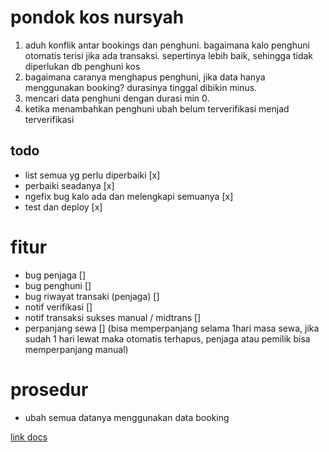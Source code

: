 # pondok kos nursyah

1. aduh konflik antar bookings dan penghuni. bagaimana kalo penghuni otomatis terisi jika ada transaksi.
sepertinya lebih baik, sehingga tidak diperlukan db penghuni kos
2. bagaimana caranya menghapus penghuni, jika data hanya menggunakan booking?
durasinya tinggal dibikin minus.
3. mencari data penghuni dengan durasi min 0.
4. ketika menambahkan penghuni ubah belum terverifikasi menjad terverifikasi





## todo

- list semua yg perlu diperbaiki [x]
- perbaiki seadanya [x]
- ngefix bug kalo ada dan melengkapi semuanya [x]
- test dan deploy [x]

# fitur
- bug penjaga []
- bug penghuni []
- bug riwayat transaki (penjaga) []
- notif verifikasi []
- notif transaksi sukses manual / midtrans []
- perpanjang sewa []
(bisa memperpanjang selama 1hari masa sewa, jika sudah 1 hari lewat maka otomatis terhapus, penjaga atau pemilik bisa memperpanjang manual)


# prosedur
- ubah semua datanya menggunakan data booking


[link docs](https://docs.google.com/document/d/1Yp7zNghWauwjlCDM7tx0bJm8d4GfbyrLj-6ED3UIbL8/edit?usp=sharing)

<!-- ## use case sistem informasi pembayaran kos -->
<!-- ![image](/public/use-case.drawio.png) -->
